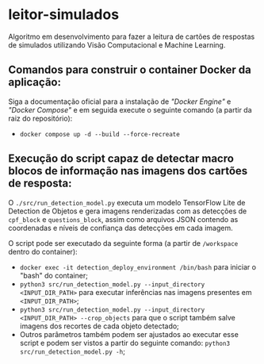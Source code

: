 # leitor-simulados
Algoritmo em desenvolvimento para fazer a leitura de cartões de respostas de simulados utilizando Visão Computacional e Machine Learning.

## Comandos para construir o container Docker da aplicação:
Siga a documentação oficial para a instalação de *"Docker Engine"* e *"Docker Compose"* e em seguida execute o seguinte comando (a partir da raiz do repositório):
- `docker compose up -d --build --force-recreate`

## Execução do script capaz de detectar macro blocos de informação nas imagens dos cartões de resposta:
O `./src/run_detection_model.py` executa um modelo TensorFlow Lite de Detection de Objetos e gera imagens renderizadas com as detecções de `cpf_block` e `questions_block`, assim como arquivos JSON contendo as coordenadas e níveis de confiança das detecções em cada imagem. 

O script pode ser executado da seguinte forma (a partir de `/workspace` dentro do container):
- `docker exec -it detection_deploy_environment /bin/bash` para iniciar o "bash" do container;
- `python3 src/run_detection_model.py --input_directory <INPUT_DIR_PATH>` para executar inferências nas imagens presentes em `<INPUT_DIR_PATH>`;
- `python3 src/run_detection_model.py --input_directory <INPUT_DIR_PATH> --crop_objects` para que o script também salve imagens dos recortes de cada objeto detectado;
- Outros parâmetros também podem ser ajustados ao executar esse script e podem ser vistos a partir do seguinte comando: `python3 src/run_detection_model.py -h`;
